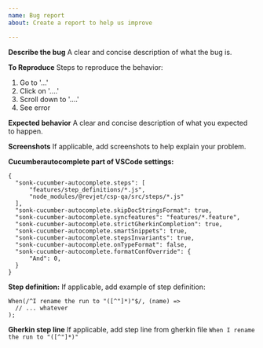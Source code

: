 ```yaml
---
name: Bug report
about: Create a report to help us improve

---
```


**Describe the bug**
A clear and concise description of what the bug is.

**To Reproduce**
Steps to reproduce the behavior:
1. Go to '...'
2. Click on '....'
3. Scroll down to '....'
4. See error

**Expected behavior**
A clear and concise description of what you expected to happen.

**Screenshots**
If applicable, add screenshots to help explain your problem.

**Cucumberautocomplete part of VSCode settings:**
```
{
  "sonk-cucumber-autocomplete.steps": [
      "features/step_definitions/*.js",
      "node_modules/@revjet/csp-qa/src/steps/*.js"
  ],
  "sonk-cucumber-autocomplete.skipDocStringsFormat": true,
  "sonk-cucumber-autocomplete.syncfeatures": "features/*.feature",
  "sonk-cucumber-autocomplete.strictGherkinCompletion": true,
  "sonk-cucumber-autocomplete.smartSnippets": true,
  "sonk-cucumber-autocomplete.stepsInvariants": true,
  "sonk-cucumber-autocomplete.onTypeFormat": false,
  "sonk-cucumber-autocomplete.formatConfOverride": {
      "And": 0,
  }
}
```

**Step definition:**
If applicable, add example of step definition:
```
When(/^I rename the run to "([^"]*)"$/, (name) =>
  // ... whatever
);
```

**Gherkin step line**
If applicable, add step line from gherkin file
`When I rename the run to "([^"]*)"`
